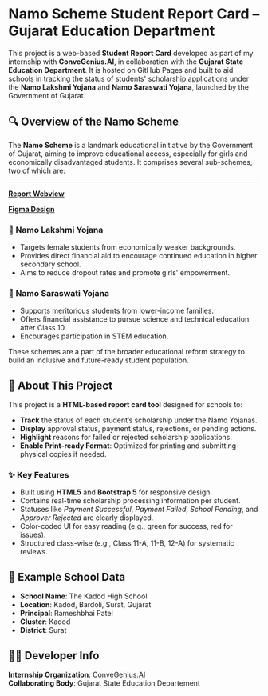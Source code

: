 # Namo Scheme Student Report Card – Gujarat Education Department

This project is a web-based **Student Report Card** developed as part of my internship with **ConveGenius.AI**, in collaboration with the **Gujarat State Education Department**. It is hosted on GitHub Pages and built to aid schools in tracking the status of students' scholarship applications under the **Namo Lakshmi Yojana** and **Namo Saraswati Yojana**, launched by the Government of Gujarat.

## 🔍 Overview of the Namo Scheme

The **Namo Scheme** is a landmark educational initiative by the Government of Gujarat, aiming to improve educational access, especially for girls and economically disadvantaged students. It comprises several sub-schemes, two of which are:

---
**[Report Webview](https://repo-sumit.github.io/Namo_Scheme-School_Report_Card/)**

**[Figma Design](https://www.figma.com/design/7AWHPRNUkcW4QuFSBqIUqI/Namo-Scheme-School-Payment-Report?node-id=0-1&t=6kLat31VadgvqZpD-1)**

### 📘 Namo Lakshmi Yojana
- Targets female students from economically weaker backgrounds.
- Provides direct financial aid to encourage continued education in higher secondary school.
- Aims to reduce dropout rates and promote girls' empowerment.

### 📘 Namo Saraswati Yojana
- Supports meritorious students from lower-income families.
- Offers financial assistance to pursue science and technical education after Class 10.
- Encourages participation in STEM education.

These schemes are a part of the broader educational reform strategy to build an inclusive and future-ready student population.

## 🧾 About This Project

This project is a **HTML-based report card tool** designed for schools to:

- **Track** the status of each student’s scholarship under the Namo Yojanas.
- **Display** approval status, payment status, rejections, or pending actions.
- **Highlight** reasons for failed or rejected scholarship applications.
- **Enable Print-ready Format**: Optimized for printing and submitting physical copies if needed.

### ✨ Key Features

- Built using **HTML5** and **Bootstrap 5** for responsive design.
- Contains real-time scholarship processing information per student.
- Statuses like *Payment Successful*, *Payment Failed*, *School Pending*, and *Approver Rejected* are clearly displayed.
- Color-coded UI for easy reading (e.g., green for success, red for issues).
- Structured class-wise (e.g., Class 11-A, 11-B, 12-A) for systematic reviews.

## 🏫 Example School Data

- **School Name**: The Kadod High School
- **Location**: Kadod, Bardoli, Surat, Gujarat
- **Principal**: Rameshbhai Patel
- **Cluster**: Kadod
- **District**: Surat

## 👨‍💼 Developer Info

**Internship Organization**: [ConveGenius.AI](https://www.convegenius.com/)  
**Collaborating Body**: Gujarat State Education Departement
